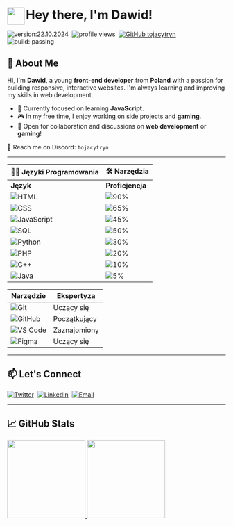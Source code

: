 # <img src="https://user-images.githubusercontent.com/39513876/112366216-8cfe7400-8cfe-11eb-8116-7d3dbae20e97.gif" width="40" align="left"/> Hey there, I'm Dawid!

![version:22.10.2024](https://img.shields.io/badge/version-20.10.2024-informational)&nbsp;
![profile views](https://komarev.com/ghpvc/?username=tojacytryn)&nbsp;
[![GitHub tojacytryn](https://img.shields.io/github/followers/tojacytryn?label=follow&style=social)](https://github.com/tojacytryn)&nbsp;
![build: passing](https://img.shields.io/badge/build-passing-success)

## 👋 About Me

Hi, I'm **Dawid**, a young **front-end developer** from **Poland** with a passion for building responsive, interactive websites. I'm always learning and improving my skills in web development.

- 🌱 Currently focused on learning **JavaScript**.
- 🎮 In my free time, I enjoy working on side projects and **gaming**.
- 💬 Open for collaboration and discussions on **web development** or **gaming**!

📩 Reach me on Discord: `tojacytryn`

---

| **👨‍💻 Języki Programowania** | **🛠 Narzędzia** |
|------------------------------|-----------------|
| **Język** | **Proficjencja** |
| ![HTML](https://img.shields.io/badge/-HTML-05122A?style=flat&logo=html5) | ![90%](https://img.shields.io/badge/-90%25-darkgreen) |
| ![CSS](https://img.shields.io/badge/-CSS-05122A?style=flat&logo=css3&logoColor=1572B6) | ![65%](https://img.shields.io/badge/-65%25-green) |
| ![JavaScript](https://img.shields.io/badge/-JavaScript-05122A?style=flat&logo=javascript) | ![45%](https://img.shields.io/badge/-45%25-yellowgreen) |
| ![SQL](https://img.shields.io/badge/-SQL-05122A?style=flat&logo=postgresql) | ![50%](https://img.shields.io/badge/-50%25-limegreen) |
| ![Python](https://img.shields.io/badge/-Python-05122A?style=flat&logo=python) | ![30%](https://img.shields.io/badge/-30%25-yellow) |
| ![PHP](https://img.shields.io/badge/php-05122A?style=flat&logo=PHP&logoColor=white) | ![20%](https://img.shields.io/badge/-20%25-orange) |
| ![C++](https://img.shields.io/badge/-C++-05122A?style=flat&logo=C%2B%2B&logoColor=00599C) | ![10%](https://img.shields.io/badge/-10%25-red) |
| ![Java](https://img.shields.io/badge/Java-05122A?style=flat&logo=openjdk&logoColor=white) | ![5%](https://img.shields.io/badge/-5%25-darkred) |

| **Narzędzie** | **Ekspertyza** |
|---------------|----------------|
| ![Git](https://img.shields.io/badge/-Git-05122A?style=flat&logo=git) | Uczący się |
| ![GitHub](https://img.shields.io/badge/-GitHub-05122A?style=flat&logo=github) | Początkujący |
| ![VS Code](https://img.shields.io/badge/-VS%20Code-05122A?style=flat&logo=visual-studio-code&logoColor=007ACC) | Zaznajomiony |
| ![Figma](https://img.shields.io/badge/-Figma-05122A?style=flat&logo=figma) | Uczący się |

---

## 📫 Let's Connect

[![Twitter](https://img.shields.io/badge/Twitter-05122A?logo=x)](https://x.com/tojacytryn/)&nbsp;
[![LinkedIn](https://img.shields.io/badge/-LinkedIn-05122A?style=flat&logo=linkedin)](https://www.linkedin.com/in/tojacytryn/)&nbsp;
[![Email](https://img.shields.io/badge/-Email-05122A?style=flat&logo=gmail)](mailto:pancytryn.dawid@gmail.com)&nbsp;

---

## 📈 GitHub Stats 
<a href="https://github.com/tojacytryn">
  <img height="180em" src="https://github-readme-stats.vercel.app/api?username=tojacytryn&show_icons=true&hide_border=true&theme=dark" />
  <img height="180em" src="https://github-readme-stats.vercel.app/api/top-langs/?username=tojacytryn&layout=compact&langs_count=8&hide_border=true&theme=dark" />
</a>

